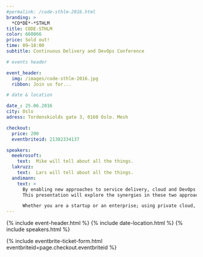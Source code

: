 ```yaml
---
#permalink: /code-sthlm-2016.html
branding: >
  *CO*DE*-*STHLM
title: CODE-STHLM
color: 660066
price: Sold out!
time: 09—18:00
subtitle: Continuous Delivery and DevOps Conference

# events header

event_header:
  img: /images/code-sthlm-2016.jpg
  ribbon: Join us for...

# date & location

date_: 25.06.2016
city: Oslo
adress: Tordenskiolds gate 3, 0160 Oslo. Mesh

checkout:
  price: 200
  eventbriteid: 21382334137

speakers:
  meekrosoft:
    text:  Mike will tell about all the things.
  lakruzz:
    text:  Lars will tell about all the things.
  andimann:
    text: >
      By enabling new approaches to service delivery, cloud and DevOps together are delivering even greater speed, agility, and efficiency. No wonder leading innovators are adopting DevOps and cloud together!
      This presentation will explore the synergies in these two approaches, with practical tips, techniques, research data, war stories, case studies, and recommendations.

      Whether you are a startup or an enterprise; using private cloud, public cloud, or no cloud; an Agile noob or a DevOps pro; struggling with core banking systems, or building a new social/local/mobile app that will change the world (!); this session will give you actionable ideas on using cloud and DevOps together to revolutionize your software and service delivery lifecycle.
---
```


{% include event-header.html %}
{% include date-location.html %}
{% include speakers.html %}

{% include eventbrite-ticket-form.html eventbriteid=page.checkout.eventbriteid %}
